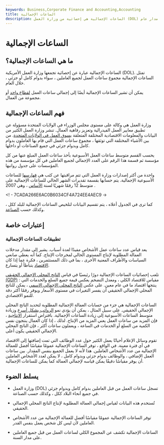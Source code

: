 ```yaml
---
keywords: Business,Corporate Finance and Accounting,Accounting
title: الساعات الإجمالية
description: الساعات الإجمالية هي إحصائية من وزارة العمل (DOL) تُظهر إجمالي ساعات العمل من قبل جميع الموظفين على مدار عام.
---
```


# الساعات الإجمالية
## ما هي الساعات الإجمالية؟

الساعات الإجمالية عبارة عن إحصائية تجمعها وزارة العمل الأمريكية (DOL). تمثل الساعات الإجمالية مجموع ساعات العمل لجميع العاملين ، سواء بدوام كامل أو جزئي ، خلال العام.

يمكن أن تشير الساعات الإجمالية أيضًا إلى إجمالي ساعات العمل [لقطاع واحد](/sector) أو مجموعة من العمال.

## فهم الساعات الإجمالية

وزارة العمل هي وكالة على مستوى مجلس الوزراء في الولايات المتحدة مسؤولة عن تطبيق معايير العمل الفيدرالية وتعزيز رفاهية العمال. تنشر وزارة العمل الكثير من البيانات والمعلومات الاقتصادية المختلفة المتعلقة [بسوق العمل في الولايات المتحدة](/labor-market). من بين الأشياء المختلفة التي توثقها ، مجموع ساعات العمل التي قام بها العاملون بدوام كامل وبدوام جزئي في جميع الصناعات أو داخلها.

يحسب القسم متوسط ساعات العمل الأسبوعية بأخذ ساعات العمل المبلغ عنها من كل مؤسسة ثم قسمة هذا الرقم على العدد الإجمالي لجميع العاملين في كل مؤسسة من هذه المؤسسات على جدول رواتبها.

واحدة من أكثر إصدارات وزارة العمل التي تتم مراقبتها عن كثب هي [فهارسها](/index) للساعات الأسبوعية الإجمالية. يتم حسابها بقسمة تقديرات الشهر الحالي للساعات الإجمالية على متوسط 12 رقمًا شهريًا لسنة [الأساس](/base-year) ، وهي 2007 .

<! - 7CADA266E6AC0B6034CF4A724EE4AEC9 ->

كما ترى في الجدول أعلاه ، يتم تقسيم البيانات لتلخيص الساعات الإجمالية للبلد ككل ، وكذلك حسب [الصناعة](/industry).

## إعتبارات خاصة

### تطبيقات الساعات الإجمالية

يعد قياس عدد ساعات عمل الأشخاص مفيدًا لعدة أسباب. يشير إلى مقدار مدخلات العمالة المطلوبة لإنتاج المستوى الحالي لمخرجات الإنتاج. كما أنه يعطي صانعي السياسات والأطراف المعنية الأخرى ، بما في ذلك المستثمرين ، فكرة عما إذا كان [الاقتصاد](/economy) يتباطأ أو يتسارع.

تلعب إحصائيات الساعات الإجمالية دورًا رئيسيًا في قياس [الناتج المحلي الإجمالي الحقيقي (GDP)](/realgdp) : مقياس للاقتصاد الكلي ، ومعدل التضخم يعكس قيمة جميع السلع والخدمات التي ينتجها اقتصاد ما في عام معين. على عكس [الناتج المحلي الإجمالي الاسمي](/nominalgdp) ، يمكن للناتج المحلي الإجمالي الحقيقي أن يفسر التغيرات في مستوى الأسعار ويوفر رقمًا أكثر دقة للنمو الاقتصادي.

الساعات الإجمالية هي جزء من حسابات العمالة الإجمالية المطلوبة لتحديد الناتج المحلي الإجمالي الحقيقي. على سبيل المثال ، يمكن أن يؤدي نمو [الرواتب بشكل أسرع](/payroll) وزيادة متوسط الساعات الأسبوعية إلى زيادة الساعات الإجمالية. بافتراض استقرار [الإنتاجية](/productivity) ، فإن المزيد من ساعات العمل يعني المزيد من الإنتاج. لذلك ، إذا كان العمال ينتجون نفس الكمية من السلع أو الخدمات في الساعة ، ويعملون ساعات أكثر ، فإن الناتج المحلي الإجمالي الحقيقي يكون أعلى.

تقوم وسائل الإعلام أحيانًا بعمل الكثير حول عدد الوظائف التي تمت إضافتها إلى الاقتصاد في أي فترة معينة. في الواقع ، توفر الساعات الإجمالية عمومًا مقياسًا أفضل للعمالة الإجمالية من عدد الأشخاص العاملين. هذا لأنه لا يعمل الجميع بنفس المقدار. بين ساعات العمل الإضافي ، والوظائف بدوام جزئي وبدوام كامل ، لا يمكن لعدد الأشخاص العاملين أن يوفر مقياسًا دقيقًا يمكن قياسه لإجمالي العمالة كما يمكن للساعات الإجمالية.

## يسلط الضوء

- وزارة العمل (DOL) تسجل ساعات العمل من قبل العاملين بدوام كامل وبدوام جزئي في جميع أنحاء البلاد ككل ، وكذلك حسب الصناعة.

- تُستخدم هذه البيانات لقياس إجمالي العمالة المطلوبة لإنتاج الناتج المحلي الإجمالي الحقيقي.

- توفر الساعات الإجمالية عمومًا مقياسًا أفضل للعمالة الإجمالية من عدد الأشخاص العاملين لأن ليس كل شخص يعمل بنفس القدر.

- الساعات الإجمالية تكشف عن المجموع الكلي لساعات العمل من قبل جميع العاملين على مدار السنة.

